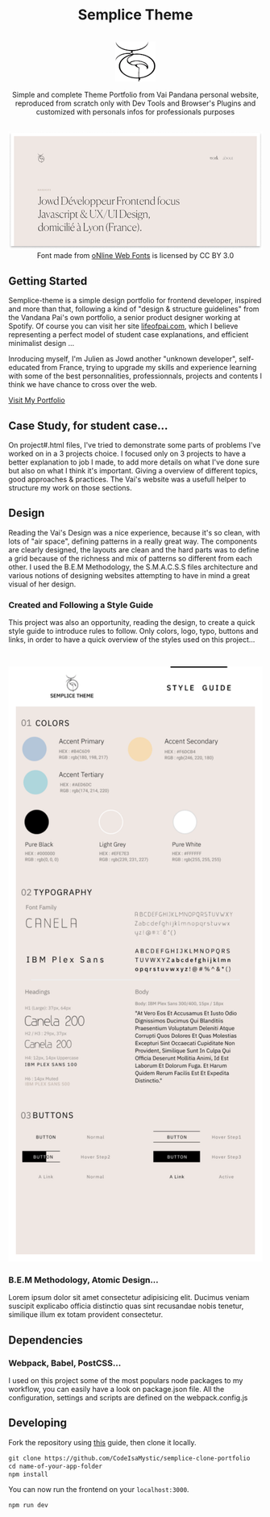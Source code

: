 <div align="center">
<h1>Semplice Theme</h1>

<br />

<a href="#">
  <img
    height="80"
    width="80"
    alt="thoth-logo"
    src="./project-assets/logo-thoth.svg"
  />
</a>

<br />

<p>Simple and complete Theme Portfolio from Vai Pandana personal website, reproduced from scratch only with Dev Tools and Browser's Plugins and customized with personals infos for professionals purposes</p>

<br />

<a href="#">
  <img
    height="auto"
    width="916"
    alt="screen of jowd portfolio"
    src="./project-assets/screen-semplice-portfolio.png"
  />
</a>

<br />

<div>Font made from 
  <a href="http://www.onlinewebfonts.com">oNline Web Fonts</a>
  is licensed by CC BY 3.0
</div>

</div>


## Getting Started

Semplice-theme is a simple design portfolio for frontend developer, inspired and more than that, following a kind of "design & structure guidelines" from the Vandana Pai's own portfolio, a senior product designer working at Spotify. Of course you can visit her site [lifeofpai.com](http://lifeofpai.com/), which I believe representing a perfect model of student case explanations, and efficient minimalist design ...

Inroducing myself, I'm Julien as Jowd another "unknown developer", self-educated from France, trying to upgrade my skills and experience learning with some of the best personnalities, professionnals, projects and contents I think we have chance to cross over the web.  

[Visit My Portfolio]([https://website-project-adress-link/](https://codeisamystic.github.io/semplice-clone-portfolio/))

## Case Study, for student case...

On project#.html files, I've tried to demonstrate some parts of problems I've worked on in a 3 projects choice. I focused only on 3 projects to have a better explanation to job I made, to add more details on what I've done sure but also on what I think it's important. Giving a overview of different topics, good approaches & practices. The Vai's website was a usefull helper to structure my work on those sections. 

## Design 

Reading the Vai's Design was a nice experience, because it's so clean, with lots of "air space", defining patterns in a really great way. The components are clearly designed, the layouts are clean and the hard parts was to define a grid because of the richness and mix of patterns so different from each other. 
I used the B.E.M Methodology, the S.M.A.C.S.S files architecture and various notions of designing websites attempting to have in mind a great visual of her design.

### Created and Following a Style Guide

This project was also an opportunity, reading the design, to create a quick style guide to introduce rules to follow. Only colors, logo, typo, buttons and links,  in order to have a quick overview of the styles used on this project...

<div align="center">

  <br />

  <img
    height="auto"
    width="680"
    alt="mockup style guidelines"
    src="./project-assets/semplice-style-guide.png"
  />

</div>


### B.E.M Methodology, Atomic Design...

Lorem ipsum dolor sit amet consectetur adipisicing elit. Ducimus veniam suscipit explicabo officia distinctio quas sint recusandae nobis tenetur, similique illum ex totam provident consectetur.



## Dependencies

### Webpack, Babel, PostCSS...

I used on this project some of the most populars node packages to my workflow, you can easily have a look on package.json file. All the configuration, settings and scripts are defined on the webpack.config.js



## Developing

Fork the repository using [this](https://docs.github.com/en/github/getting-started-with-github/fork-a-repo) guide, then clone it locally.

```shell
git clone https://github.com/CodeIsaMystic/semplice-clone-portfolio
cd name-of-your-app-folder
npm install
```

You can now run the frontend on your `localhost:3000`.

```shell
npm run dev
```